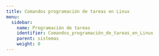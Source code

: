 ```yaml
---
title: Comandos programación de tareas en Linux
menu:
  sidebar:
    name: Programación de tareas
    identifier: Comandos_programación_de_tareas_en_Linux
    parent: sistemas
    weight: 0
---
```


